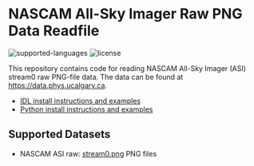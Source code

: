 # NASCAM All-Sky Imager Raw PNG Data Readfile

![supported-languages](https://img.shields.io/badge/Supported%20Languages-IDL%2C%20Python-lightgrey)
![license](https://img.shields.io/badge/license-MIT-brightgreen)

This repository contains code for reading NASCAM All-Sky Imager (ASI) stream0 raw PNG-file data. The data can be found at https://data.phys.ucalgary.ca.

- [IDL install instructions and examples](https://github.com/ucalgary-aurora/nascam-imager-readfile/blob/main/idl/README.md)
- [Python install instructions and examples](https://github.com/ucalgary-aurora/nascam-imager-readfile/blob/main/python/README.md)

## Supported Datasets

- NASCAM ASI raw: [stream0.png](https://data.phys.ucalgary.ca/sort_by_project/NORSTAR/nascam-msi/stream0.png) PNG files
